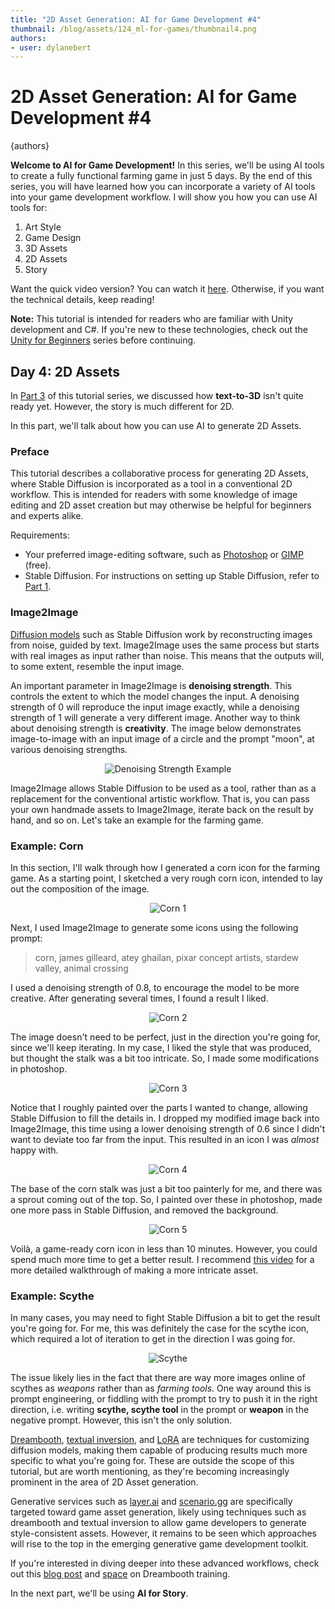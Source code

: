 ```yaml
---
title: "2D Asset Generation: AI for Game Development #4"
thumbnail: /blog/assets/124_ml-for-games/thumbnail4.png
authors:
- user: dylanebert
---
```


<h1>2D Asset Generation: AI for Game Development #4</h1>

{authors}
 
</head>

<body>

**Welcome to AI for Game Development!** In this series, we'll be using AI tools to create a fully functional farming game in just 5 days. By the end of this series, you will have learned how you can incorporate a variety of AI tools into your game development workflow. I will show you how you can use AI tools for:

1. Art Style
2. Game Design
3. 3D Assets
4. 2D Assets
5. Story

Want the quick video version? You can watch it [here](https://www.tiktok.com/@individualkex/video/7190364745495678254). Otherwise, if you want the technical details, keep reading!

<!-- TODO: Update video link -->

**Note:** This tutorial is intended for readers who are familiar with Unity development and C#. If you're new to these technologies, check out the [Unity for Beginners](https://www.tiktok.com/@individualkex/video/7086863567412038954) series before continuing.

## Day 4: 2D Assets

In [Part 3](https://huggingface.co/blog/ml-for-games-3) of this tutorial series, we discussed how **text-to-3D** isn't quite ready yet. However, the story is much different for 2D.

In this part, we'll talk about how you can use AI to generate 2D Assets.

### Preface

This tutorial describes a collaborative process for generating 2D Assets, where Stable Diffusion is incorporated as a tool in a conventional 2D workflow. This is intended for readers with some knowledge of image editing and 2D asset creation but may otherwise be helpful for beginners and experts alike.

Requirements:
- Your preferred image-editing software, such as [Photoshop](https://www.adobe.com/products/photoshop.html) or [GIMP](https://www.gimp.org/) (free).
- Stable Diffusion. For instructions on setting up Stable Diffusion, refer to [Part 1](https://huggingface.co/blog/ml-for-games-1#setting-up-stable-diffusion).

### Image2Image

[Diffusion models](https://en.wikipedia.org/wiki/Diffusion_model) such as Stable Diffusion work by reconstructing images from noise, guided by text. Image2Image uses the same process but starts with real images as input rather than noise. This means that the outputs will, to some extent, resemble the input image.

An important parameter in Image2Image is **denoising strength**. This controls the extent to which the model changes the input. A denoising strength of 0 will reproduce the input image exactly, while a denoising strength of 1 will generate a very different image. Another way to think about denoising strength is **creativity**. The image below demonstrates image-to-image with an input image of a circle and the prompt "moon", at various denoising strengths.

<div align="center">
  <img src="https://huggingface.co/datasets/huggingface/documentation-images/resolve/main/blog/124_ml-for-games/moons.png" alt="Denoising Strength Example">
</div>

Image2Image allows Stable Diffusion to be used as a tool, rather than as a replacement for the conventional artistic workflow. That is, you can pass your own handmade assets to Image2Image, iterate back on the result by hand, and so on. Let's take an example for the farming game.

### Example: Corn

In this section, I'll walk through how I generated a corn icon for the farming game. As a starting point, I sketched a very rough corn icon, intended to lay out the composition of the image.

<div align="center">
  <img src="https://huggingface.co/datasets/huggingface/documentation-images/resolve/main/blog/124_ml-for-games/corn1.png" alt="Corn 1">
</div>

Next, I used Image2Image to generate some icons using the following prompt:

> corn, james gilleard, atey ghailan, pixar concept artists, stardew valley, animal crossing

I used a denoising strength of 0.8, to encourage the model to be more creative. After generating several times, I found a result I liked.

<div align="center">
  <img src="https://huggingface.co/datasets/huggingface/documentation-images/resolve/main/blog/124_ml-for-games/corn2.png" alt="Corn 2">
</div>

The image doesn't need to be perfect, just in the direction you're going for, since we'll keep iterating. In my case, I liked the style that was produced, but thought the stalk was a bit too intricate. So, I made some modifications in photoshop.

<div align="center">
  <img src="https://huggingface.co/datasets/huggingface/documentation-images/resolve/main/blog/124_ml-for-games/corn3.png" alt="Corn 3">
</div>

Notice that I roughly painted over the parts I wanted to change, allowing Stable Diffusion to fill the details in. I dropped my modified image back into Image2Image, this time using a lower denoising strength of 0.6 since I didn't want to deviate too far from the input. This resulted in an icon I was *almost* happy with.

<div align="center">
  <img src="https://huggingface.co/datasets/huggingface/documentation-images/resolve/main/blog/124_ml-for-games/corn4.png" alt="Corn 4">
</div>

The base of the corn stalk was just a bit too painterly for me, and there was a sprout coming out of the top. So, I painted over these in photoshop, made one more pass in Stable Diffusion, and removed the background.

<div align="center">
  <img src="https://huggingface.co/datasets/huggingface/documentation-images/resolve/main/blog/124_ml-for-games/corn5.png" alt="Corn 5">
</div>

Voilà, a game-ready corn icon in less than 10 minutes. However, you could spend much more time to get a better result. I recommend [this video](https://youtu.be/blXnuyVgA_Y) for a more detailed walkthrough of making a more intricate asset.

### Example: Scythe

In many cases, you may need to fight Stable Diffusion a bit to get the result you're going for. For me, this was definitely the case for the scythe icon, which required a lot of iteration to get in the direction I was going for.

<div align="center">
  <img src="https://huggingface.co/datasets/huggingface/documentation-images/resolve/main/blog/124_ml-for-games/scythe.png" alt="Scythe">
</div>

The issue likely lies in the fact that there are way more images online of scythes as *weapons* rather than as *farming tools*. One way around this is prompt engineering, or fiddling with the prompt to try to push it in the right direction, i.e. writing **scythe, scythe tool** in the prompt or **weapon** in the negative prompt. However, this isn't the only solution.

[Dreambooth](https://dreambooth.github.io/), [textual inversion](https://textual-inversion.github.io/), and [LoRA](https://huggingface.co/blog/lora) are techniques for customizing diffusion models, making them capable of producing results much more specific to what you're going for. These are outside the scope of this tutorial, but are worth mentioning, as they're becoming increasingly prominent in the area of 2D Asset generation.

Generative services such as [layer.ai](https://layer.ai/) and [scenario.gg](https://www.scenario.gg/) are specifically targeted toward game asset generation, likely using techniques such as dreambooth and textual inversion to allow game developers to generate style-consistent assets. However, it remains to be seen which approaches will rise to the top in the emerging generative game development toolkit.

If you're interested in diving deeper into these advanced workflows, check out this [blog post](https://huggingface.co/blog/dreambooth) and [space](https://huggingface.co/spaces/multimodalart/dreambooth-training) on Dreambooth training.

In the next part, we'll be using **AI for Story**.

<!-- TODO: Add link to next part -->
